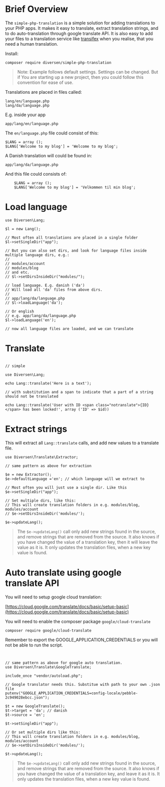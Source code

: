 # Brief Overview

The `simple-php-translation` is a simple solution for adding 
translations to your PHP apps. It makes it easy to translate,
extract translation strings, and to do auto-translation through 
google translate API. It is also easy to add your files to a 
translation service like [transifex](https://www.transifex.com/)
when you realise, that you need a human translation. 

Install: 

    composer require diversen/simple-php-translation

> Note: Example follows default settings. Settings can be changed. But if
> You are starting up a new project, then you could follow this convention
> for ease of use. 

Translations are placed in files called:

    lang/en/language.php
    lang/da/language.php

E.g. inside your app

    app/lang/en/language.php

The `en/language.php` file could consist of this:

~~~.php
$LANG = array ();
$LANG['Welcome to my blog'] = 'Welcome to my blog';
~~~

A Danish translation will could be found in: 

    app/lang/da/language.php

And this file could consists of: 

~~~.php
    $LANG = array ();
    $LANG['Welcome to my blog'] = 'Velkommen til min blog';
~~~

# Load language

~~~.php
use Diversen\Lang;

$l = new Lang();

// Most often all translations are placed in a single folder
$l->setSingleDir("app");

// But you can also set dirs, and look for language files inside multiple language dirs, e.g.:
//  
// modules/account
// modules/blog
// and etc. 
// $l->setDirsInsideDir("modules/");

// load language. E.g. danish ('da')
// Will load all 'da' files from above dirs.
//  
// app/lang/da/language.php
// $l->loadLanguage('da');

// Or english
// e.g. app/lang/da/language.php
$l->loadLanguage('en');

// now all language files are loaded, and we can translate
~~~

# Translate

~~~.php

// simple

use Diversen\Lang;

echo Lang::translate('Here is a text');

// with substitution and a span to indicate that a part of a string should not be translated

echo Lang::translate('User with ID <span class="notranslate">{ID}</span> has been locked!', array ('ID' => $id))

~~~

# Extract strings 

This will extract all `Lang::translate` calls, and add new values to a translate file. 

~~~.php
use Diversen\Translate\Extractor;

// same pattern as above for extraction

$e = new Extractor();
$e->defaultLanguage ='en'; // which language will we extract to

// Most often you will just use a single dir. Like this
$e->setSingleDir("app");

// Set multiple dirs, like this:
// This will create translation folders in e.g. modules/blog, modules/account
// $e->setDirsInsideDir('modules/');

$e->updateLang();
~~~

> The `$e->updateLang()` call only add new strings found in the source, and remove
> strings that are removed from the source. It also knows if you have changed 
> the value of a translation key, then it will leave the value as it is. 
> It only updates the translation files, when a new key value is found.

# Auto translate using google translate API

You will need to setup google cloud translation: 

[https://cloud.google.com/translate/docs/basic/setup-basic](https://cloud.google.com/translate/docs/basic/setup-basic)

You will need to enable the composer package `google/cloud-translate`

    composer require google/cloud-translate

Remember to export the GOOGLE_APPLICATION_CREDENTIALS or you will not be able to run the script. 

~~~.php


// same pattern as above for google auto translation.
use Diversen\Translate\GoogleTranslate;

include_once "vendor/autoload.php";

// Google translator needs this. Substitue with path to your own .json file  
putenv("GOOGLE_APPLICATION_CREDENTIALS=config-locale/pebble-2c949028ebcc.json");

$t = new GoogleTranslate();
$t->target = 'da'; // danish
$t->source = 'en';

$t->setSingleDir("app");

// Or set multiple dirs like this:
// This will create translation folders in e.g. modules/blog, modules/account
// $e->setDirsInsideDir('modules/');

$t->updateLang();

~~~

> The `$e->updateLang()` call only add new strings found in the source, and remove
> strings that are removed from the source. It also knows if you have changed 
> the value of a translation key, and leave it as it is. It only updates the translation
> files, when a new key value is found.
